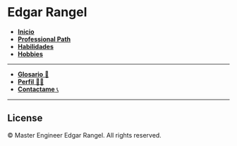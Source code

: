 # Edgar Rangel <!-- {docsify-ignore} -->

- [**Inicio**](README.md "Inicio")
- [**Professional Path**](/path/README.md "Professional path")
- [**Habilidades**](/skills/README.md "Knowledge")
- [**Hobbies**](/hobbies/README.md "Hobbies")

---

- [**Glosario** 📖](/others/glossary.md "Glosario")
- [**Perfil** 👨‍💻](https://github.com/EdgarRangelInnnovate)
- [**Contactame** 📞](https://www.linkedin.com/in/edgar-rangel-moreno-innovate/)

---

## License <!-- {docsify-ignore} -->
<!-- markdownlint-disable MD033 -->
© <span id="current-year"></span> Master Engineer Edgar Rangel. All rights reserved.
